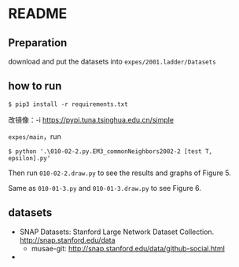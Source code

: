 # README

## Preparation

download and put the datasets into `expes/2001.ladder/Datasets`

## how to run

```
$ pip3 install -r requirements.txt
```
改镜像：-i https://pypi.tuna.tsinghua.edu.cn/simple

`expes/main`，run
```
$ python '.\010-02-2.py.EM3_commonNeighbors2002-2 [test T, epsilon].py'
```
Then run `010-02-2.draw.py` to see the results and graphs of Figure 5.


Same as `010-01-3.py` and `010-01-3.draw.py` to see Figure 6.


## datasets

- SNAP Datasets: Stanford Large Network Dataset Collection. http://snap.stanford.edu/data
  - musae-git: http://snap.stanford.edu/data/github-social.html
- 
